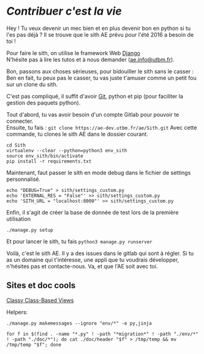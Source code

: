 *Contribuer c'est la vie*
=========================

Hey ! Tu veux devenir un mec bien et en plus devenir bon en python si tu l'es pas déjà ?
Il se trouve que le sith AE prévu pour l'été 2016 a besoin de toi !

Pour faire le sith, on utilise le framework Web [Django](https://docs.djangoproject.com/fr/1.11/intro/)  
N'hésite pas à lire les tutos et à nous demander (ae.info@utbm.fr).

Bon, passons aux choses sérieuses, pour bidouiller le sith sans le casser :  
Ben en fait, tu peux pas le casser, tu vas juste t'amuser comme un petit fou sur un clone du sith.

C'est pas compliqué, il suffit d'avoir [Git](http://www.git-scm.com/book/fr/v2), python et pip (pour faciliter la gestion des paquets python).

Tout d'abord, tu vas avoir besoin d'un compte Gitlab pour pouvoir te connecter.  
Ensuite, tu fais :
`git clone https://ae-dev.utbm.fr/ae/Sith.git`
Avec cette commande, tu clones le sith AE dans le dossier courant.

    cd Sith
    virtualenv --clear --python=python3 env_sith
    source env_sith/bin/activate
    pip install -r requirements.txt

Maintenant, faut passer le sith en mode debug dans le fichier de settings personnalisé.

    echo "DEBUG=True" > sith/settings_custom.py
    echo 'EXTERNAL_RES = "False"' >> sith/settings_custom.py
    echo 'SITH_URL = "localhost:8000"' >> sith/settings_custom.py

Enfin, il s'agit de créer la base de donnée de test lors de la première utilisation

	./manage.py setup

Et pour lancer le sith, tu fais `python3 manage.py runserver`

Voilà, c'est le sith AE. Il y a des issues dans le gitlab qui sont à régler. Si tu as un domaine qui t'intéresse, une appli que tu voudrais développer, n'hésites pas et contacte-nous.
Va, et que l'AE soit avec toi.

Sites et doc cools
------------------

[Classy Class-Based Views](http://ccbv.co.uk/projects/Django/1.11/)

Helpers:

`./manage.py makemessages --ignore "env/*" -e py,jinja`

`for f in $(find . -name "*.py" ! -path "*migration*" ! -path "./env/*" ! -path "./doc/*"); do cat ./doc/header "$f" > /tmp/temp && mv /tmp/temp "$f"; done`




